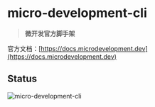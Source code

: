 # micro-development-cli

> **微开发官方脚手架**

官方文档：[https://docs.microdevelopment.dev](https://docs.microdevelopment.dev)


## Status

![micro-development-cli](https://img.shields.io/npm/v/micro-development-cli.svg)

